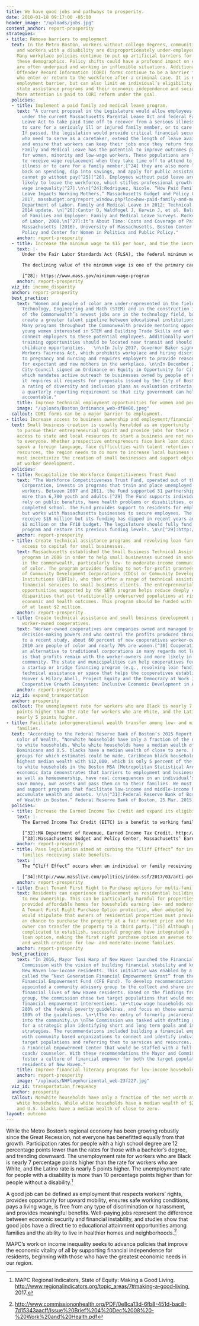 ```yaml
---
title: We have good jobs and pathways to prosperity.
date: 2018-01-18 09:17:00 -05:00
header_image: "/uploads/jobs.jpg"
content_anchor: report-prosperity
strategies:
- title: Remove barriers to employment
  text: In the Metro Boston, workers without college degrees, communities of color,
    and workers with a disability are disproportionately under-employed and unemployed.
    Many workplace policies continue to put up artificial barriers for employees in
    these demographics. Policy shifts could have a profound impact on employees who
    are often underpaid and working in inflexible situations. Additionally, Criminal
    Offender Record Information (CORI) forms continue to be a barrier for individuals
    who enter or return to the workforce after a criminal case. It is not only an
    employment barrier, but can also limit an individual’s eligibility for certain
    state assistance programs and their economic independence and socio-economic mobility.
    More attention is paid to CORI reform under the goal.
  policies:
  - title: Implement a paid family and medical leave program.
    text: "A current proposal in the Legislature would allow employees who are eligible
      under the current Massachusetts Parental Leave Act and federal Family and Medical
      Leave Act to take paid time off to recover from a serious illness or injury,
      to care for a seriously ill or injured family member, or to care for a new child.
      If passed, the legislation would provide critical financial security for employees
      who need to serve as a caretaker, extend the length of leave available to employees,
      and ensure that workers can keep their jobs once they return from leave. \n\nPaid
      Family and Medical Leave has the potential to improve outcomes particularly
      for women, minority and low-wage workers. These populations are less likely
      to receive wage replacement when they take time off to attend to a personal
      illness or to care for a family member;[^24] they are also more likely to cut
      back on spending, dip into savings, and apply for public assistance since they
      cannot go without pay[^25][^26]. Employees without paid leave are also more
      likely to leave the workforce, which stifles professional growth and exacerbates
      wage inequality[^27].\n\n[^24]:Rodriguez, Nicole. “How Paid Family and Medical
      Leave Impacts Working Mothers.” Massachusetts Budget and Policy Center, 13 Sept.
      2017, massbudget.org/report_window.php?loc=how-paid-family-and-medical-leave-impacts-working-mothers.html\n[^25]:U.S.
      Department of Labor. Family and Medical Leave in 2012: Technical Report https://www.dol.gov/asp/evaluation/fmla/FMLA-2012-Technical-Report.pdf,
      2014 update. \n[^26]:Cantor D, Waldfogel J, Kerwin J, et al. Balancing the Needs
      of Families and Employer: Family and Medical Leave Surveys. Rockville, MD: Department
      of Labor, 2000.\n[^27]:It’s About Time: Costs and Coverage of Paid Leave in
      Massachusetts (2016), University of Massachusetts, Boston Center for Social
      Policy and Center for Women in Politics and Public Policy."
    anchor: report-prosperity
  - title: Increase the minimum wage to $15 per hour, and tie the increase to inflation.
    text: |-
      Under the Fair Labor Standards Act (FLSA), the federal minimum wage for covered non-exempt employees is $7.25 per hour effective July 24, 2009. Many states also have minimum wage laws. Where an employee is subject to both the state and federal minimum wage laws, the employee is entitled to the higher minimum wage rate. The minimum wage in Massachusetts is set at $11.00 per hour.[^28]

      The declining value of the minimum wage is one of the primary causes of wage inequality between low- and middle-income workers. The minimum wage should be increased to $15 an hour over a reasonable period of time, and it should be tied to the consumer price index thereafter to ensure that wages remain stable. In addition, the state should require companies to pay tipped worker $15 an hour and create exceptions to the minimum wage law to allow for an adjusted wage for employees between the ages of 16 and 18.

      [^28]: https://www.mass.gov/minimum-wage-program
    anchor: report-prosperity
  viz_id: income_disparity
  anchor: report-prosperity
  best_practice:
    text: "Women and people of color are under-represented in the fields of Science,
      Technology, Engineering and Math (STEM) and in the construction industry. Many
      of the Commonwealth’s newest jobs are in the technology field, but we need to
      create a greater talent pipeline between educational institutions and the workforce.
      Many programs throughout the Commonwealth provide mentoring opportunities for
      young women interested in STEM and Building Trade Skills and we should better
      connect employers to these potential employees. Additionally workforce development
      training opportunities should be located near transit and should have flexible
      childcare opportunities.   \n\nIn July 2017, Governor Baker signed the Pregnant
      Workers Fairness Act, which prohibits workplace and hiring discrimination related
      to pregnancy and nursing and requires employers to provide reasonable accommodations
      for expectant and new mothers in the workplace. \n\nIn December 2017, Boston
      City Council signed an Ordinance on Equity in Opportunity for City Contracting,
      which mandates active outreach to businesses owned by people of color and women,
      it requires all requests for proposals issued by the City of Boston include
      a rating of diversity and inclusion plans as evaluation criteria, and it creates
      a quarterly reporting requirement so that city government can hold themselves
      accountable."
    title: Improve technical employment opportunities for women and people of color
    image: "/uploads/Boston_Ordinance_web-df8e00.jpeg"
  callout: CORI forms can be a major barrier to employment.
- title: Increase access to business ownership and employment/financial independence
  text: Small business creation is usually heralded as an opportunity for Americans
    to pursue their entrepreneurial spirit and provide jobs for their community. Unfortunately
    access to state and local resources to start a business are not necessarily available
    to everyone. Whether prospective entrepreneurs face bank loan discrimination,
    speak a foreign language, face difficulties with talent retention or lack financial
    resources, the region needs to do more to increase local business ownership. We
    must incentivize the creation of small businesses and support objectives aimed
    at worker development.
  policies:
  - title: Recapitalize the Workforce Competitiveness Trust Fund
    text: "The Workforce Competitiveness Trust Fund, operated out of the Commonwealth
      Corporation, invests in programs that train and place unemployed or underemployed
      workers. Between 2007 and 2011, the Fund supported 31 partnerships, serving
      more than 6,700 youth and adults.[^29] The Fund supports individuals who might
      rely on public benefits, have health problems or disabilities, or who haven’t
      completed school. The Fund provides support to residents for employment opportunities,
      but works with Massachusetts businesses to secure employees. The fund used to
      receive $18 million but its funding has dipped in recent years and was just
      $1 million on the FY18 budget. The legislature should fully fund this important
      program and restore its previous funding levels. \n\n[^29]:http://commcorp.org/wp-content/uploads/2017/09/WCTF-Long-Term-Impact_One-Pager_Final.pdf"
    anchor: report-prosperity
  - title: Create technical assistance programs and revolving loan funds that provide
      access to capital for small businesses.
    text: Massachusetts established the Small Business Technical Assistance (SBTA)
      program in 2006 in order to help small businesses succeed in underserved communities
      in the commonwealth, particularly low- to moderate-income communities and communities
      of color. The program provides funding to not-for-profit grantees, largely consisting
      of Community Development Corporations (CDCs) or Community Development Financial
      Institutions (CDFIs), who then offer a range of technical assistance (TA) and
      financial services to small business clients. The entrepreneurial and employment
      opportunities supported by the SBTA program helps reduce deeply entrenched economic
      disparities that put traditionally underserved populations at risk for worse
      economic and health outcomes. This program should be funded with an investment
      of at least $2 million.
    anchor: report-prosperity
  - title: Create technical assistance and small business development programs for
      worker-owned cooperatives.
    text: "Worker-owned cooperatives are companies owned and managed by employees who share
      decision-making powers and who control the profits produced through their labor. According
      to a recent study, about 60 percent of new cooperatives worker-owners since
      2010 are people of color and nearly 70% are women.[^30] Cooperatives provide
      an alternative to traditional corporations in many regards not least of which
      is that profits remain with the worker-owners and more likely in the surrounding
      community. The state and municipalities can help cooperatives form by establishing
      a startup or bridge financing program (e.g., revolving loan fund) that includes
      technical assistance or space that helps the cooperatives establish themselves.\n\n[^30]:Melissa
      Hoover & Hilary Abell, Project Equity and the Democracy at Work Institute. The
      Cooperative Growth Ecosystem: Inclusive Economic Development in Action, 2016. "
    anchor: report-prosperity
  viz_id: expand_transportation
  anchor: prosperity
  callout: The unemployment rate for workers who are Black is nearly 7 percentage
    points higher than the rate for workers who are White, and the Latino rate is
    nearly 5 points higher.
- title: Facilitate intergenerational wealth transfer among low- and middle-income
    families.
  text: "According to the Federal Reserve Bank of Boston’s 2015 Report titled The
    Color of Wealth, “Nonwhite households have only a fraction of the net worth attributed
    to white households. While white households have a median wealth of $247,500,
    Dominicans and U.S. blacks have a median wealth of close to zero. Of all nonwhite
    groups for which estimates could be made, Caribbean black households have the
    highest median wealth with $12,000, which is only 5 percent of the wealth attributed
    to white households in the Boston MSA [Metropolitan Statistical Area].”[^31]\n\nThis
    economic data demonstrates that barriers to employment and business ownership,
    as well as homeownership, have real consequences on an individual’s ability to
    save money, own assets and pass them on to their families. We must pass legislation
    and support programs that facilitate low-income and middle-income households to
    accumulate wealth and assets. \n\n[^31]:Federal Reserve Bank of Boston. “The Color
    of Wealth in Boston.” Federal Reserve Bank of Boston, 25 Mar. 2015, www.bostonfed.org/publications/one-time-pubs/color-of-wealth.aspx.\n\n"
  policies:
  - title: Increase the Earned Income Tax Credit and expand its eligibility.
    text: |-
      The Earned Income Tax Credit (EITC) is a benefit to working families earning low- to moderate-incomes (individuals earning less than $15,000; families with children earning less than $50,000).[^32] The EITC should be increased, so that more people can take advantage of this important benefit. Research shows that the EITC has increased employment, boosting long-term earnings and future retirement benefits.[^33] The benefit should also be expanded to include individuals who meet the income requirements but don’t have children, and should be based on personal instead of family income.

      [^32]:MA Department of Revenue, Earned Income Tax Credit. http://www.mass.gov/dor/individuals/filing-and-payment-information/guide-to-personal-income-tax/credits/earned-income-credit-eic.html
      [^33]:Massachusetts Budget and Policy Center, Massachusetts’ Earned Income Tax Credit and the Current Proposal for Increase and Reform, July 2013.  http://www.massbudget.org/reports/pdf/FactsAtAGlance_MA-EITC-Increase_SWMProposal_NEW.UPDATE_7-27-2016.pdf
    anchor: report-prosperity
  - title: Pass legislation aimed at curbing the “Cliff Effect” for individuals and
      families receiving state benefits.
    text: |
      The “Cliff Effect” occurs when an individual or family receiving state benefits sees a sharp decline in those benefits as income increases. While many state benefit programs currently have an income or employment requirement, benefits generally decrease as income increases. The unintended result is either a disincentive toward economic mobility or a person working harder, with less financial stability. Program assistance should be tapered as individuals or families increase their incomes, rather than cutting off assistance at particular income levels. The state should also pass legislation that lifts the welfare benefit cap for families who have a child while receiving state assistance. Massachusetts is one of only 17 states that still have a cap on children conceived while a family is receiving welfare assistance. The family cap excludes approximately 9,400 children in Massachusetts, and this has a tremendous impact on the health and welfare of those children and their families.[^34]

      [^34]:http://www.masslive.com/politics/index.ssf/2017/03/anti-poverty_activists_work_to.html
    anchor: report-prosperity
  - title: Enact Tenant First Right to Purchase options for multi-family buildings.
    text: Residents can experience displacement as residential buildings are sold
      to new ownership. This can be particularly harmful for properties that have
      provided affordable homes for households earning low- and moderate-incomes.
      A Tenant First Right Purchase Option protection, when adopted by a municipality,
      would stipulate that owners of residential properties must provide current tenants
      an chance to purchase the property at a fair market price and terms before the
      owner can transfer the property to a third party.[^35] Although potentially
      complicated to establish, successful programs have integrated a low-interest
      loan option, making the first right purchase option an avenue to homeownership
      and wealth creation for low- and moderate-income families.
    anchor: report-prosperity
  best_practice:
    text: "In 2016, Mayor Toni Harp of New Haven launched the Financial Empowerment
      Commission with the vision of building financial stability and knowledge amongst
      New Haven low-income residents. This initiative was enabled by a planning grant
      called the “Next Generation Financial Empowerment Grant” from the Cities for
      Financial Empowerment Fund (CFE Fund). To develop recommendations, the Mayor
      appointed a community advisory group to the collect and share insights on the
      financial lives of New Haven residents. Based on the findings from the advisory
      group, the commission chose two target populations that would most benefit from
      financial empowerment interventions. \n•\tLow-wage households earning less than
      200% of the federal poverty guidelines, and focus on those earning less than
      100% of the guidelines. \n•\tThe re- entry of formerly incarcerated individuals
      into the community.\n \nThe Commission was tasked with drafting recommendations
      for a strategic plan identifying short and long term goals and implementation
      strategies. The recommendations included building a financial empowerment network
      with community based organizations to connect and identify individuals in the
      target populations and referring them to services and resources. Also, creating
      a Financial Empowerment Center that would be staffed with a full-time financial
      coach/ counselor. With these recommendations the Mayor and Commission hope to
      foster a culture of financial empower for both the target populations and all
      residents of New Haven."
    title: Improve financial literacy programs for low-income households
    anchor: report-prosperity
    image: "/uploads/NHFlogohorizontal_web-23f227.jpg"
  viz_id: transportation_frequency
  anchor: prosperity
  callout: Nonwhite households have only a fraction of the net worth attributed to
    white households. While white households have a median wealth of $247,500, Dominicans
    and U.S. blacks have a median wealth of close to zero.
layout: outcome
---
```


While the Metro Boston’s regional economy has been growing robustly since the Great Recession, not everyone has benefitted equally from that growth. Participation rates for people with a high school degree are 12 percentage points lower than the rates for those with a bachelor’s degree, and trending downward. The unemployment rate for workers who are Black is nearly 7 percentage points higher than the rate for workers who are White, and the Latino rate is nearly 5 points higher. The unemployment rate for people with a disability is more than 10 percentage points higher than for people without a disability.[^22] 

A good job can be defined as employment that respects workers’ rights, provides opportunity for upward mobility, ensures safe working conditions, pays a living wage, is free from any type of discrimination or harassment, and provides meaningful benefits. Well-paying jobs represent the difference between economic security and financial instability, and studies show that good jobs have a direct tie to educational attainment opportunities among families and the ability to live in healthier homes and neighborhoods.[^23] 

MAPC’s work on income inequality seeks to advance policies that improve the economic vitality of all by supporting financial independence for residents, beginning with those who have the greatest economic needs in our region.

[^22]:MAPC Regional Indicators, State of Equity: Making a Good Living. http://www.regionalindicators.org/topic_areas/7#making-a-good-living, 2017.

[^23]:http://www.commissiononhealth.org/PDF/0e8ca13d-6fb8-451d-bac8-7d15343aacff/Issue%20Brief%204%20Dec%2008%20-%20Work%20and%20Health.pdf